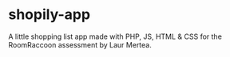 # shopily-app
A little shopping list app made with PHP, JS, HTML & CSS for the RoomRaccoon assessment by Laur Mertea.
